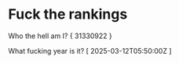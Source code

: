 # Fuck the rankings

Who the hell am I?
{ 31330922 }

What fucking year is it?
[ 2025-03-12T05:50:00Z ]

